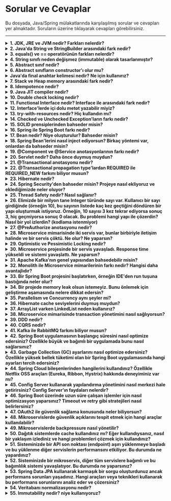 # Sorular ve Cevaplar

Bu dosyada, Java/Spring mülakatlarında karşılaşılmış sorular ve cevapları yer almaktadır. Soruların üzerine tıklayarak cevapları görebilirsiniz.

---

<details>
  <summary><strong>1. JDK, JRE ve JVM nedir? Farkları nelerdir?</strong></summary>

  - **JDK (Java Development Kit):** Java uygulamaları geliştirmek için gereken araçları ve kütüphaneleri içerir. JRE ve ek araçları kapsar.  
  - **JRE (Java Runtime Environment):** Java uygulamalarını çalıştırmak için gereken ortamdır. JVM ve standart sınıf kütüphanelerini içerir.  
  - **JVM (Java Virtual Machine):** Java kodunu makine koduna dönüştürüp çalıştıran sanal makinedir. JVM, platform bağımsızlığı sağlar.

  **Farklar:**
  - JDK, geliştirme araçlarını ve çalıştırma ortamını içerir.
  - JRE, yalnızca çalıştırma ortamıdır.
  - JVM, JRE'nin bir parçasıdır ve kodun platformdan bağımsız çalışmasını sağlar.

</details>

<details>
  <summary><strong>2. Java'da String ve StringBuilder arasındaki fark nedir?</strong></summary>

  - **String:** Immutable'dır, yani değiştirilemez. Her değişiklik yeni bir String nesnesi oluşturur.  
  - **StringBuilder:** Mutable'dır, yani mevcut nesne üzerinde değişiklik yapılabilir. Performans açısından daha verimlidir.

</details>

<details>
  <summary><strong>3. equals() ve == operatörünün farkları nelerdir?</strong></summary>

  - **==:** Referansları karşılaştırır, yani iki nesnenin aynı bellek adresini işaret edip etmediğine bakar.  
  - **equals():** Genellikle nesnelerin içeriklerini karşılaştırmak için kullanılır (ör. String'lerde içerik karşılaştırması yapar).

</details>

<details>
  <summary><strong>4. String sınıfı neden değişmez (immutable) olarak tasarlanmıştır?</strong></summary>

  - **Güvenlik:** String'in içeriği değiştirilemediği için güvenlidir.  
  - **Performans:** Immutable nesneler hashCode'u bir kez hesaplar ve tekrar kullanır.  
  - **Thread-Safety:** String nesneleri değişmez olduğu için çoklu iş parçacıkları arasında güvenle paylaşılabilir.

</details>

<details>
  <summary><strong>5. Abstract sınıf nedir?</strong></summary>

  - **Abstract sınıf**, soyut metotlar (gövdesiz) ve gövdeli metotlar içerebilen bir sınıf türüdür.  
  - Alt sınıflar tarafından miras alınarak tamamlanmak üzere tasarlanır.

</details>

<details>
  <summary><strong>6. Abstract sınıfların constructor'ı olur mu?</strong></summary>

  - Evet, abstract sınıfların constructor'ı olabilir. Ancak abstract sınıflar doğrudan örneklendirilemez, constructor yalnızca alt sınıflar tarafından çağrılır.

</details>

<details>
  <summary><strong>Java'da final anahtar kelimesi nedir? Ne için kullanırız?</strong></summary>

  - **final** bir değişkenin değerinin değiştirilemez olduğunu belirtir.  
  - **final** bir metodun override edilmesini engeller.  
  - **final** bir sınıfın miras alınmasını önler.

</details>

<details>
  <summary><strong>7. Stack ve Heap memory arasındaki fark nedir?</strong></summary>

  - **Stack Memory:** Küçük boyutlu, hızlı ve metod çağrıları için kullanılır. Yerel değişkenler burada saklanır.  
  - **Heap Memory:** Daha büyük boyutlu, dinamik olarak nesnelerin saklandığı alan.

</details>

<details>
  <summary><strong>8. Idempotence nedir?</strong></summary>

  - **Idempotence**, bir işlemin birden fazla kez uygulanmasının aynı sonucu vermesi durumudur.  
  - Örneğin: HTTP GET ve DELETE istekleri genellikle idempotenttir.

</details>

<details>
  <summary><strong>9. Java JIT compiler nedir?</strong></summary>

  - **Just-In-Time (JIT) Compiler**, bytecode'u çalışma zamanında makine koduna çevirerek performansı artırır.  
  - Bu işlem, tekrar eden kodları optimize etmek için kullanılır.

</details>

<details>
  <summary><strong>10. Double check locking nedir?</strong></summary>

  - **Double-check locking**, thread-safe singleton oluşturma tekniğidir. Aynı nesnenin birden fazla kez oluşturulmasını engeller.

</details>

<details>
  <summary><strong>11. Functional Interface nedir? Interface ile arasındaki fark nedir?</strong></summary>

  - **Functional Interface**, yalnızca bir abstract metoda sahip bir arayüzdür.  
  - Functional Interface'ler, lambda ifadeleriyle kullanılabilir.  
  - Diğer arayüzler birden fazla abstract metoda sahip olabilir.

</details>

<details>
  <summary><strong>12. Interface'lerde içi dolu metot yazabilir miyiz?</strong></summary>

  - Evet, Java 8'den itibaren `default` ve `static` anahtar kelimeleri kullanılarak içi dolu metot yazılabilir.

</details>

<details>
  <summary><strong>13. try-with-resources nedir? Hiç kullandın mı?</strong></summary>

  - **try-with-resources**, kaynakların (ör. dosya, veritabanı bağlantıları) otomatik olarak kapatılmasını sağlayan bir yapıdır.  
  - Kapatılabilir sınıfların `AutoCloseable` arayüzünü implement etmesi gerekir.

</details>

<details>
  <summary><strong>14. Checked ve Unchecked Exception'ların farkı nedir?</strong></summary>

  - **Checked Exception:** Derleme zamanında (compile time) kontrol edilen istisnalardır. Kodda try-catch bloğunda yakalanmaları veya metot imzasında `throws` ile belirtilmeleri gerekir. Örnek: `IOException`, `SQLException`.
  - **Unchecked Exception:** Çalışma zamanında (runtime) oluşan istisnalardır. Try-catch bloğunda yakalanmaları zorunlu değildir. Örnek: `NullPointerException`, `ArrayIndexOutOfBoundsException`.

</details>

<details>
  <summary><strong>15. SOLID prensiplerinden bahseder misin?</strong></summary>

  - **S**ingle Responsibility Principle (SRP): Bir sınıfın yalnızca bir sorumluluğu (veya bir amacı) olmalıdır.
  - **O**pen/Closed Principle: Sınıflar genişletilmeye açık, ancak değiştirmeye kapalı olmalıdır.
  - **L**iskov Substitution Principle: Alt sınıflar, üst sınıflarının yerine kullanılabilir olmalıdır.
  - **I**nterface Segregation Principle: Kullanıcılar gereksiz metotlara bağımlı olmamalıdır, arayüzler spesifik olmalıdır.
  - **D**ependency Inversion Principle: Yüksek seviyeli modüller, düşük seviyeli modüllere bağımlı olmamalıdır. Her ikisi de bir soyutlamaya bağımlı olmalıdır.

</details>

<details>
  <summary><strong>16. Spring ile Spring Boot farkı nedir?</strong></summary>

  - **Spring:** Bir Java framework'üdür ve uygulama geliştirme için temel araçlar sağlar. Yapılandırma işlemleri manuel olarak yapılır (XML veya Annotation tabanlı).
  - **Spring Boot:** Spring Framework üzerine kurulmuş bir projedir. Otomatik yapılandırma (Auto-Configuration) özelliği sağlar, bağımlılık yönetimini kolaylaştırır ve gömülü sunucular (embedded servers) içerir. Spring Boot ile daha hızlı bir şekilde uygulama geliştirilir.

</details>

<details>
  <summary><strong>17. Bean nedir? Niye oluşturulur? Bahseder misin?</strong></summary>

  - **Bean**, Spring IoC (Inversion of Control) container tarafından yönetilen bir nesnedir.  
  - Uygulama içinde bağımlılık yönetimi ve yeniden kullanılabilirlik sağlamak için oluşturulur.  
  - Spring, Bean'leri anotasyonlar (ör. `@Component`, `@Service`) veya XML tabanlı yapılandırmalarla yönetir.

</details>

<details>
  <summary><strong>18. Spring Bean'lerini nasıl inject ediyorsun? Birkaç yöntemi var, onlardan da bahseder misin?</strong></summary>

  - **Constructor Injection:** Bağımlılıklar, sınıfın constructor'ı aracılığıyla atanır.  
  - **Setter Injection:** Bağımlılıklar, setter metotları kullanılarak atanır.  
  - **Field Injection:** `@Autowired` anotasyonu doğrudan sınıf değişkenlerinde kullanılır (tavsiye edilmez, test edilebilirliği düşürür).  
</details>

<details>
  <summary><strong>19. @Component ve @Service anotasyonlarının farkı nedir?</strong></summary>

  - **@Component:** Genel bir Spring Bean tanımlayıcısıdır. Herhangi bir bileşen (component) için kullanılabilir.  
  - **@Service:** Daha spesifik bir anotasyondur. İş mantığı (business logic) içeren sınıflar için kullanılır.  
  - Teknik olarak işlevsellik farkı yoktur, ancak kodun okunabilirliğini artırır.

</details>

<details>
  <summary><strong>20. Servlet nedir? Daha önce duymuş muydun?</strong></summary>

  - **Servlet**, Java'nın web tabanlı uygulamalar geliştirmek için sunduğu bir API'dir.  
  - HTTP isteklerini işler ve dinamik içerikler (ör. HTML, JSON) döndürür.  
  - Servlet'ler genellikle Spring MVC'de DispatcherServlet gibi yapılarda soyutlanmıştır.

</details>

<details>
  <summary><strong>21. @Transactional anotasyonu nedir?</strong></summary>

  - **@Transactional**, Spring'de işlemleri (transactions) yönetmek için kullanılan bir anotasyondur.  
  - Veritabanı işlemlerinde `commit` ve `rollback` yönetimini sağlar.  
  - Metot veya sınıf düzeyinde uygulanabilir.

</details>

<details>
  <summary><strong>22. @Transactional propagation type'lardan REQUIRED ile REQUIRED_NEW farkını biliyor musun?</strong></summary>

  - **REQUIRED:** Mevcut bir transaction varsa onu kullanır, yoksa yeni bir transaction oluşturur.  
  - **REQUIRED_NEW:** Her zaman yeni bir transaction oluşturur, mevcut transaction'ı askıya alır.

</details>

<details>
  <summary><strong>23. Hibernate nedir?</strong></summary>

  - **Hibernate**, Java için bir ORM (Object-Relational Mapping) aracıdır. Veritabanı işlemlerini nesne bazlı bir yaklaşımla gerçekleştirmeyi sağlar.  

</details>

<details>
  <summary><strong>24. Spring Security'den bahseder misin? Projeye nasıl ekliyoruz ve eklediğimizde neler oluyor?</strong></summary>

  - **Spring Security**, uygulamalar için kimlik doğrulama (authentication) ve yetkilendirme (authorization) sağlar.  
  - Spring Security eklendiğinde, varsayılan olarak temel bir güvenlik yapılandırması aktif olur (ör. HTTP Basic Authentication).  
  - Özelleştirmek için `SecurityFilterChain` veya `WebSecurityConfigurerAdapter` kullanılır.

</details>

<details>
  <summary><strong>25. Thread Safety nedir? Nasıl sağlanır?</strong></summary>

  - **Thread Safety**, birden fazla thread'in aynı anda bir nesneye erişirken tutarsızlıklara neden olmamasıdır.  
  - Thread Safety sağlamak için şu yöntemler kullanılabilir:
    - **volatile** anahtar kelimesini kullanarak sağlayabiliriz fakat bu sadece visibility problemine çözüm olur.
    - **Synchronized** blok veya metotlar kullanabiliriz.  
    - **Immutable Objects** kullanımı.  
    - **ReentratLock** kullanarak.
    - **wait & notify** metotlarını kullanarak.

</details>

<details>
  <summary><strong>26. Elimizde bir milyon tane Integer türünde sayı var. Kullanıcı bir sayı girdiğinde (örneğin 10), bu sayının listede kaç kez geçtiğini döndüren bir yapı oluşturmak istiyoruz. Örneğin, 10 sayısı 3 kez tekrar ediyorsa sonuç 3, hiç geçmiyorsa sonuç 0 olacak. Bu problemi hangi yapı ile çözerdin? Nasıl bir yol izlerdin? (kodlama istenmiyor)</strong></summary>

  **Cevap: HashMap**

  - **HashMap** tercih edilir çünkü:
    - Anahtar (key) olarak sayıyı, değer (value) olarak tekrar sayısını saklayabilir.
    - **O(1)** zaman karmaşıklığı ile hızlı ekleme ve arama işlemi sağlar.
    - TreeMap de kullanılabilir, ancak **O(log n)** zaman karmaşıklığı nedeniyle HashMap kadar hızlı değildir.

</details>


<details>
  <summary><strong>27. @PreAuthorize anotasyonu nedir?</strong></summary>

  - **@PreAuthorize**, Spring Security'de metod seviyesinde yetkilendirme kontrolü yapmak için kullanılan bir anotasyondur.  
  - Metot çağrılmadan önce, kullanıcının belirtilen yetkilere sahip olup olmadığını kontrol eder.  
  - Örneğin:
    - `@PreAuthorize("hasRole('ADMIN')")`: Yalnızca ADMIN rolüne sahip kullanıcılar bu metodu çağırabilir.
    - `@PreAuthorize("#user.id == authentication.principal.id")`: Kullanıcı bazlı kontrol yapılabilir.

</details>

<details>
  <summary><strong>28. Microservice mimarisinde iki servis var, bunlar birbiriyle iletişim halinde ve bir servis çöktü. Ne olur? Ne yaparsın?</strong></summary>

  - **Durum:** Bir servis çöktüğünde, diğer servis ona bağımlıysa istekler başarısız olur. Bu, sistemin tamamının etkilenmesine neden olabilir. Dağıtık bir sistemde CAP teorimine uygun yapı kurulmalıdır. Buradaki Partiton Tolerance'a uyarsak bu sorunları en aza indiririz.
  
  - **Ne yapılır?**
    - **Circuit Breaker (Devre Kesici) Kullanımı:** Çöken servise yapılan istekler belirli bir süreliğine durdurulur. Ör: Netflix Hystrix, Resilience4j.
    - **Fallback Mekanizması:** Çöken servise alternatif bir cevap döndürmek veya kullanıcıya uygun bir hata mesajı göstermek için kullanılır.
    - **Retry Mekanizması:** Servis tekrar aktif olduğunda işlemleri denemek için kullanılır.
    - **Asenkron İletişim:** Servisler arasındaki bağımlılığı azaltmak için mesajlaşma kuyrukları (RabbitMQ, Kafka) kullanılabilir.

</details>

<details>
  <summary><strong>29. Optimistic ve Pessimistic Locking nedir?</strong></summary>

  **Detaylı bilgi için Medium yazımı inceleyebilirsiniz: [Hibernate Optimistic ve Pessimistic Locking Nedir?](https://medium.com/@yunusemrenalbant/hibernate-optimistic-ve-pessimistic-locking-nedir-9429c422ccbd)**

</details>

<details>
  <summary><strong>30. Microservice projesinde bir servis yavaşladı. Response time yükseldi ve sistemi yavaşlattı. Ne yaparsın?</strong></summary>

  - **Durum:** Yavaşlayan bir servis tüm sistemi etkileyebilir, çünkü diğer servisler ona bağımlı olabilir.

  - **Ne yapılır?**
    - Servisin performansını izlemek için monitoring araçları (Prometheus, Grafana, ELK Stack) kullanılır.
    - Yavaşlayan servis için belirli bir zaman sınırı (timeout) koyulur.
    - Yavaşlayan servise yapılan istekler bir süre kesilir ve fallback mekanizması devreye alınır.
    - Yükü dengelemek için yük dengeleyiciler (Load Balancer) kullanılabilir.
    - Servise daha fazla kaynak (CPU, bellek) atanarak yanıt süresi iyileştirilebilir.
    - Eğer mümkünse, yavaşlayan servisin sık kullanılan yanıtları bir önbellekte (Redis, Memcached) saklanabilir.
    - Yavaşlayan servisin iç işlemleri gözden geçirilip, optimizasyon yapılabilir.
    - Thread dump alarak bir deadlock ya da uzun süren bir işlem var mı diye kontrol edilebilir.
    - I/O problemlerine veya CPU kullanımına odaklanabiliriz.


</details>

<details>
  <summary><strong>31. Apache Kafka'nın genel yapısından bahsedebilir misin?</strong></summary>

  Apache Kafka, yüksek performanslı, dağıtık bir mesajlaşma platformudur. Genellikle olay tabanlı mimarilerde, büyük veri işleme veya asenkron iletişim gereksinimlerinde tercih edilir.

  Kafka'nın temel yapısına gelirsek:

  - **Producer:** Verileri Kafka'ya gönderen bileşendir. Mesajlar belirli bir **topic**'e yazılır. Örneğin, bir mikro hizmet veriyi işledikten sonra Kafka'ya mesaj bırakabilir.
  
  - **Topic:** Kafka'da mesajlar **topic** adı verilen mantıksal kategorilere ayrılır. Her topic, birden fazla **partition**'a bölünerek paralel işleme imkanı sunar.

  - **Partition:** Her topic birden fazla bölüme ayrılır. Bu bölümler, mesajların disk üzerinde sıralı bir şekilde saklanmasını sağlar. Partition'lar aynı zamanda ölçeklenebilirlik açısından önemlidir. Mesajlar burada offset ile numaralandırılır.

  - **Consumer:** Kafka'daki mesajları okuyan bileşendir. Tüketiciler, genellikle bir **consumer group** içinde organize edilir. Böylece aynı mesaj birden fazla tüketiciye atanabilir ya da bölünerek paralel şekilde işlenebilir.

  - **Broker:** Kafka'nın temel çalışma birimidir. Broker'lar, mesajları saklayan ve istekleri işleyen sunuculardır. Birden fazla broker bir Kafka cluster'ını oluşturur.

  Kafka’nın güçlü yönlerinden biri de **partition** tabanlı yapısı sayesinde yatayda kolayca ölçeklenebilmesidir. Bunun yanında, hem **yüksek hacimli veriyi** işleyebilir hem de düşük gecikme süresiyle çalışabilir. Ayrıca, mesajlar disk tabanlı loglarda saklandığı için kalıcıdır.

  Eğer cluster yönetiminden bahsedecek olursak, eski versiyonlarda **Zookeeper** kullanılmakta; ancak yeni versiyonlarda Kafka, kendi metadata yönetim sistemine geçmiş durumda. Bu da Zookeeper bağımlılığını ortadan kaldırdı.

  Kafka’nın en yaygın kullanım senaryoları arasında olay tabanlı sistemler, log toplama, gerçek zamanlı veri işleme ve mikro hizmetler arasında asenkron iletişim sağlama bulunur.

</details>

<details>
  <summary><strong>32. Monolith ile Microservice mimarilerinin farkı nedir? Hangisi daha avantajlıdır?</strong></summary>

  **Monolith**, tüm uygulamanın tek bir kod tabanı ve süreçte çalıştığı bir mimaridir. Geliştirmesi ve dağıtımı başlangıçta daha kolaydır, ancak büyüdükçe karmaşıklaşır ve bakım zorlaşır.  

  **Microservice**, uygulamanın küçük, bağımsız servislerden oluştuğu bir yapıdır. Her servis kendi veri tabanına ve bağımsız süreçlerine sahiptir. Ölçeklenebilirlik ve hata izolasyonu açısından daha avantajlıdır, ancak dağıtık yapısı nedeniyle yönetimi daha karmaşıktır.

  **Hangi mimari daha avantajlı?**  
  Küçük projelerde monolith tercih edilirken, büyük ve uzun vadeli projelerde microservice daha uygun olur. Birinin diğerine bir üstünlüğü yoktur.

</details>

<details>
  <summary><strong>33. Bir Spring Boot projesini başlatırken, örneğin IDE'den run tuşuna bastığında neler olur?</strong></summary>

  Bir Spring Boot uygulamasını run ettiğimde ilk olarak **SpringApplication.run()** metodu çağrılır ve bu, uygulamanın tüm başlangıç sürecini tetikler. 

  İlk olarak, **ApplicationContext** oluşturulur. Bu aşamada Spring, projemdeki tüm Bean'leri tarar, bağımlılıkları enjekte eder ve IoC container'ını hazırlar. Eğer bir web uygulamasıysa, gömülü bir sunucu (örneğin Tomcat) otomatik olarak başlatılır.  

  Ayrıca, Spring Boot’un **auto-configuration** özelliği devreye girer ve kullandığım bağımlılıklara göre varsayılan yapılandırmalar uygulanır. Örneğin, bir veri tabanı bağımlılığı varsa, Spring bunun için otomatik bir `DataSource` oluşturur.

  Uygulamanın başlangıç sürecinde, eğer `CommandLineRunner` veya `ApplicationRunner` implement ettiysem, bunlar çalıştırılır. Bu, uygulama başlangıcında özel işlemler yapmak istediğimde kullanılır.

  Kısacası, Spring Boot benim için birçok yapılandırmayı otomatik yapar ve uygulamamı minimum manuel ayarla çalıştırır.

</details>

<details>
  <summary><strong>34. Bir projede memory leak olsun istemeyiz. Bunu önlemek için geliştirme aşamasında nelere dikkat edersin?</strong></summary>

  Memory leak gerçekten kritik bir problem. Geliştirme sırasında buna dikkat etmek için genelde şunları yapıyorum:  

  Öncelikle, kullandığım kaynakları düzgün bir şekilde kapattığımdan emin oluyorum. Örneğin, bir dosya ya da veritabanı bağlantısı açıyorsam, bunu mutlaka `try-with-resources` ile yönetiyorum ki açık kalıp bellek sızıntısına neden olmasın.  

  Statik değişkenler konusunda da hassasım. Özellikle büyük nesneleri statik alanlarda tutmak gibi bir şey yapmamaya çalışıyorum, çünkü bu nesneler garbage collector tarafından temizlenemez.  

  Bir de, listener’lar ve callback’ler kullandığım projelerde, bunların yaşam döngüsünü düzgün yönetmek önemli. Eğer artık kullanılmayan bir listener varsa, onu mutlaka kayıttan kaldırırım.  

  Koleksiyonlarda büyük verilerle çalışıyorsam, bu verileri gerektiği gibi temizlediğimden emin olurum. Mesela bir `Map` içinde veri tutuyorsam, kullanım ömrü bittiğinde eski kayıtları silerim.  

  Son olarak, geliştirme aşamasında `VisualVM` veya benzeri profiling araçlarıyla uygulamayı analiz ederim. Bu, potansiyel memory leak’leri erken fark etmemi sağlar.  

  Amacım, yazdığım kodun uzun süreli çalışsa bile bellek yönetiminde sorun yaratmamasını sağlamak.

</details>

<details>
  <summary><strong>35. Parallelism ve Concurrency aynı şeyler mi?</strong></summary>

  Hayır, Parallelism ve Concurrency aynı şeyler değildir.  

  **Concurrency**, aynı anda birden fazla görevin yönetilmesi anlamına gelir. Ancak bu görevler fiziksel olarak aynı anda çalışıyor olmayabilir. Örneğin, tek bir işlemci üzerinde bir görev durdurulup başka bir görev çalıştırılabilir. Concurrency'de odak, görevlerin birbiriyle çakışmadan çalıştırılmasıdır.  

  **Parallelism** ise fiziksel olarak birden fazla görevin aynı anda çalıştırılmasıdır. Genellikle çok çekirdekli işlemcilerde görülür. Her çekirdek bir görevi aynı anda çalıştırabilir.  

  Özetle:
  - **Concurrency**, görevlerin bir arada yönetilmesiyle ilgilidir.
  - **Parallelism**, görevlerin aynı anda çalıştırılmasıdır.  

  İkisi farklı kavramlardır ama birlikte kullanılabilirler. Örneğin, bir sistem hem concurrent hem de parallel olabilir.
</details>

<details>
  <summary><strong>36. Hibernate cache seviyelerini duymuş muydun?</strong></summary>

  Detaylı bilgi için Medium yazımı inceleyebilirsiniz: [Hibernate First Level ve Second Level Cache Nedir?](https://medium.com/@yunusemrenalbant/hibernate-first-level-ve-second-level-cache-nedir-2025643501c3)

</details>

<details>
  <summary><strong>37. ArrayList varken LinkedList neden kullanırız?</strong></summary>

  ArrayList ve LinkedList'in farklı kullanım senaryoları vardır. LinkedList kullanmayı tercih edeceğim durumlar:

  - **Sık Ekleme/Çıkarma İşlemleri:**  
    LinkedList, özellikle liste başına veya ortasına ekleme/çıkarma işlemlerinde daha hızlıdır (O(1)). Çünkü elemanlar dinamik olarak bağlanır ve diğer elemanların kaydırılmasına gerek kalmaz.  

  - **Büyük Listeler:**  
    Eğer liste çok büyükse ve sık sık elemanlar arasında gezinme yerine ekleme/çıkarma yapıyorsam, LinkedList daha avantajlıdır.

  Ancak, rastgele erişim gerektiğinde (örneğin get(i)) ArrayList çok daha hızlıdır (O(1)), çünkü LinkedList’in rastgele erişim süresi O(n)’dir. Bu yüzden, kullanım senaryosuna göre hangisini seçeceğimi belirlerim.  
</details>

<details>
  <summary><strong>38. Microservice mimarisinde transaction yönetimini nasıl sağlıyorsun?</strong></summary>

  Detaylı bilgi için Medium yazımı inceleyebilirsiniz: [Microservice Mimarisinde Transaction Yönetimi](https://medium.com/@yunusemrenalbant/microservice-mimarisinde-transaction-y%C3%B6netimi-70d3bb0ecc50)

</details>


<details>
  <summary><strong>39. DDD nedir?</strong></summary>

  DDD, yani **Domain-Driven Design**, iş gereksinimlerini doğru bir şekilde yazılıma yansıtmak için geliştirilmiş bir yaklaşım. Ben genellikle karmaşık projelerde kullanıyorum, çünkü bu yaklaşım sayesinde domain’i anlamlı parçalara ayırabiliyorum. Mesela, **Bounded Context** kavramı burada devreye giriyor. Her bounded context, iş alanının belirli bir bölümüne odaklanmamı sağlıyor ve farklı ekiplerin bağımsız çalışmasına olanak tanıyor.  

  Ayrıca **Ubiquitous Language** sayesinde, iş birimleriyle konuşurken aynı terimleri kullanıyoruz. Örneğin, finans sektöründe çalışıyorsam "hesap bakiyesi" veya "ödeme" gibi kavramlar yazılım kodlarında da aynı şekilde geçiyor.  

  DDD'nin bana en çok katkı sağladığı nokta, karmaşık iş kurallarını daha anlaşılır ve sürdürülebilir bir şekilde modellemek oluyor. Bu sayede projeler büyüdüğünde bile kontrol edilebilir kalıyor.

</details>

<details>
  <summary><strong>40. CQRS nedir?</strong></summary>

  CQRS, yani **Command Query Responsibility Segregation**, basitçe veri yazma ve veri okuma işlemlerini birbirinden ayırıyor. Ben genelde bu yapıyı performans problemleri olan projelerde kullanıyorum. Örneğin, bir kullanıcı sistemi geliştirdiğimizi düşünelim: Kullanıcı verilerini güncelleme (command) işlemleriyle sadece veri okuma (query) işlemlerini ayırdığınızda, her birine özel optimizasyon yapabiliyorsunuz.  

  Mesela okuma tarafında farklı bir veri modeli kullanarak çok hızlı bir sorgulama yapabiliyorum. Yazma tarafında ise daha kompleks iş kuralları uygulayabiliyorum. Özellikle büyük veri setlerinde CQRS sayesinde çok ciddi performans artışı elde ettim.  

  Genelde **Event Sourcing** ile birlikte kullanıyorum. Her değişikliği bir event olarak kaydettiğimde, sistem geçmişe yönelik tüm değişiklikleri izleyebiliyor.
</details>

<details>
  <summary><strong>41. Kafka ile RabbitMQ farkını biliyor musun?</strong></summary>

  **Kafka**, daha çok yüksek hacimli veri akışı ve olay tabanlı sistemler için kullanılıyor. Örneğin, log analitiği ya da gerçek zamanlı veri işleme gibi durumlarda tercih ederim. Mesajlar Kafka’da log olarak saklanır ve tüketildikten sonra bile sistemde kalır. Bu, mesajların yeniden oynatılmasını mümkün kılar. Ayrıca, Kafka’yı bir mesaj kuyruğundan çok bir veri akış platformu olarak görüyorum.  

  **RabbitMQ** ise daha klasik bir mesajlaşma sistemi. Özellikle point-to-point veya publish/subscribe modelleri için ideal. Eğer bir mesajın sadece bir tüketiciye ulaşmasını istiyorsam ya da hızlı bir şekilde mesaj alıp iletmem gerekiyorsa RabbitMQ’yu tercih ederim. RabbitMQ daha düşük hacimli ama daha hızlı teslimat gerektiren senaryolarda avantajlı oluyor.  

  Kısacası: Kafka’yı veri akışı ve olay bazlı sistemler için, RabbitMQ’yu ise hızlı ve güvenilir mesaj iletimi gereken durumlarda tercih ediyorum.

</details>
<details>
  <summary><strong>42. Spring Boot uygulamasının başlangıç süresini nasıl optimize edersiniz? Özellikle büyük ve bağımlı bir uygulamada bunu nasıl sağlarsınız?</strong></summary>
  Spring Boot başlangıç süresini iyileştirmek için @Lazy anotasyonu ile bean başlatmalarını gerektiğinde yapılacak hale getiririm. Ayrıca, bağımlı konfigürasyonları ve gereksiz Spring starter modüllerini projeden çıkartırım. Bir başka strateji olarak, uygulamayı native bir imaj haline getirip GraalVM ile başlatma süresini azaltmak da mümkündür.

</details>

<details>
  <summary><strong>43. Garbage Collection (GC) ayarlarını nasıl optimize edersiniz? Özellikle yüksek bellek tüketimi olan bir Spring Boot uygulamasında hangi ayarları tercih edersiniz?</strong></summary>
  Yüksek bellek tüketimi olan bir Spring Boot uygulamasında genellikle G1 Garbage Collector kullanmayı tercih ederim. JVM ayarlarını özelleştirerek maksimum heap boyutunu (Xmx) belirlerim ve XX:MaxGCPauseMillis ile beklenen GC süresini sınırlandırırım. GC loglarını inceleyerek sık veya uzun süren duraklamaları belirleyip gerektiğinde bellek yönetimi için farklı GC algoritmaları (örneğin ZGC veya Shenandoah) deneyebilirim.
</details>

<details>
  <summary><strong>44. Spring Cloud bileşenlerinden hangilerini kullandınız? Özellikle Netflix OSS araçları (Eureka, Ribbon, Hystrix) hakkında deneyiminiz var mı?</strong></summary>
Eureka ile mikroservisler arasında dinamik servis keşfi sağladım. Yük dengeleme için Ribbon’u, Circuit Breaker için ise Hystrix veya Resilience4j’yi kullanarak uygulamanın kesintisiz çalışmasını garanti altına alıyorum. Özellikle Hystrix ile fallback mekanizmaları kurarak bir serviste sorun çıktığında diğer servislerin etkilenmesini önledim.
</details>

<details>
  <summary><strong>45. Config Server kullanarak yapılandırma yönetimini nasıl merkezi hale getirirsiniz? Config Server’ın faydaları nelerdir?</strong></summary>
Config Server, her bir servisin yapılandırmasını merkezi olarak yönetmemi sağlıyor. Özellikle farklı ortamlarda (prod, dev, test) kullanılacak yapılandırmaları kolayca yönetmek için Spring Cloud Config Server ile her bir servise özel ayarları tanımlar ve git gibi bir kaynak yönetim sistemi ile entegre ederim. Böylece yapılandırmalar bir merkezden güncellenebilir ve değişikliklerde otomatik olarak yeniden yüklenir.
</details>

<details>
  <summary><strong>46. Spring Boot üzerinde uzun süre çalışan işlemler için nasıl optimizasyon yaparsınız? Timeout ve retry gibi stratejileri nasıl belirlersiniz?</strong></summary>
  Uzun süren işlemleri yönetmek için, zaman aşımı (timeout) sürelerini @Timeout anotasyonları veya özel konfigürasyonlarla belirlerim. Circuit Breaker desenini, özellikle mikroservisler arasındaki çağrılarda Hystrix veya Resilience4j kullanarak uygularım, bu sayede uzun süren işlemler devre dışı bırakılarak sistem performansının düşmesini engeller. Retry stratejileri için ise belirli aralıklarla yeniden denemeler yapılır, ancak her deneme arasında artan bir süre bırakılarak aşırı yükün önüne geçilir.
</details>
<details>
  <summary><strong>47. OAuth2 ile güvenlik sağlama konusunda neler biliyorsun?</strong></summary>
OAuth2, kullanıcıların yetkilendirme süreçlerini üçüncü taraf sağlayıcılar (Google, Facebook vb.) üzerinden yönetmesini sağlar.
</details>
<details>
  <summary><strong>48. Mikroservislerde güvenlik açıklarını tespit etmek için hangi araçlar kullanılabilir?</strong></summary>
OWASP ZAP, Burp Suite, SonarQube, Snyk gibi araçlar güvenlik açıklarını tespit etmek için kullanılabilir. Ayrıca, runtime güvenliği için Falco, Aqua ve Prisma gibi araçlar da tercih edilebilir.
</details>
<details>
  <summary><strong>49. Mikroservislerde backpressure nasıl yönetilir?</strong></summary>
Backpressure, bir servisin aşırı yüklenmesini önlemek için kullanılan bir mekanizmadır. Bu, istekleri sınırlayarak, kuyruk uzunluğunu kontrol ederek veya istemcilerin istek hızını yavaşlatarak sağlanabilir. Reactive programming ve akış kontrol mekanizmaları (örneğin, Reactive Streams) bu süreçte yardımcı olabilir.
</details>

<details>
  <summary><strong>50. Dağıtık sistemlerde cache kullandınız mı? Eğer kullandıysanız, nasıl bir yaklaşım izlediniz ve hangi problemleri çözmek için kullandınız?</strong></summary>

Dağıtık sistemlerde cache, performans ve ölçeklenebilirlik açısından kritik bir rol oynayabilir. Örneğin, yoğun bir kullanıcı trafiği altında çalışan bir e-ticaret platformunu ele alalım. Burada, ürün listeleme sayfalarının hızlıca yüklenmesi gerekiyor ve kullanıcıların aynı verilere sıkça eriştiği düşünülürse, cache oldukça faydalı bir çözüm olabilir.

Böyle bir senaryoda, Redis gibi bir in-memory cache çözümü tercih edilebilir. Kullanıcı bir ürün bilgisi talep ettiğinde, önce cache’e bakılır; eğer veri cache’te mevcut değilse, veritabanından çekilip hem kullanıcıya sunulur hem de cache’e yazılır. Bu, "Read-Through" adı verilen bir stratejiyle yapılabilir. Ayrıca, verilerin güncelliğini sağlamak için TTL (Time-to-Live) mekanizması kullanılabilir. Örneğin, ürün bilgileri 24 saat boyunca cache’te tutulabilir, ancak stok durumu veya fiyat gibi dinamik veriler için daha kısa TTL süreleri belirlenebilir.

Bunun dışında, popüler ürünlerin önceden tahmin edilip cache’e alınması (prefetching) veya cache miss durumlarında performansı artıran farklı stratejiler uygulanabilir. Cache’in dolması durumunda LRU (Least Recently Used) gibi bir politika ile eski ya da az kullanılan veriler çıkarılarak yer açılabilir.

Dağıtık sistemlerde ölçeklenebilirliği sağlamak için de Redis Cluster gibi bir çözüm kullanılabilir. Consistent hashing ile verilerin farklı node’lara dengeli şekilde dağıtılması sağlanabilir ve sistemin ölçeklenebilirliği artırılabilir.
</details>

<details>
  <summary><strong>51. Sisteminizde bir API son noktası (endpoint) aşırı yüklenmeye başladı ve bu yüklenme diğer servislerin performansını etkiliyor. Bu durumda ne yapardınız?</strong></summary>
Rate Limiting: API'yi kullanan her kullanıcı veya istemci için saniyede belirli bir istek sınırı koyarak aşırı yüklenmeyi azaltırım.
  
Caching: Eğer bu API statik veya sıkça tekrarlanan veriler sağlıyorsa, önbellekleme yaparım. Örneğin, son kullanıcıya gönderilen veriyi bir süre için cache’te tutarım.

Queueing (Kuyruklama): İstekleri bir kuyrukta işleme alarak yoğun talebi düzenlerim. Bu, sistemin tamamen çökmesini önleyebilir.

Yatay Ölçekleme: API'nin bulunduğu servisi ölçeklendirmek, yani daha fazla sunucuya dağıtmak da bir çözüm olabilir.
</details>

<details>
  <summary><strong>52. Sisteminizde bir mikroservis, diğer tüm servislere bağımlı ve bu bağımlılık sistemi yavaşlatıyor. Bu durumda ne yaparsınız?</strong></summary>
Mikroservislerin bağımlılıklarını azaltmak için olay tabanlı mimari (Event-Driven Architecture) kullanabilirim. Örneğin, bağımlı servislerden alınan verileri bir mesaj kuyruğu (Kafka, RabbitMQ gibi) üzerinden işlemek bu problemi hafifletir.

Servisin tek bir işlemi bloke etmemesi için asenkron iletişim veya yedek veri sunumunu (fallback mekanizması) devreye alabilirim.

Servislerin işlevlerini daha bağımsız hale getirmek için Domain-Driven Design (DDD) yaklaşımıyla bağımlılıkları yeniden değerlendirebilirim.
</details>

<details>
  <summary><strong>53. Spring Data JPA kullanarak karmaşık bir sorgu oluşturdunuz ancak performans sorunları yaşadınız. Hangi araçları veya teknikleri kullanarak bu performans sorunlarını analiz eder ve çözersiniz?</strong></summary>

EXPLAIN ile sorgunun execution planını analiz ederim.
1. Hibernate logging'i açıp üretilen SQL sorgularını incelerim.
2. Gereksiz EAGER fetch'leri LAZY fetch ile değiştiririm.
3. Sorguyu optimize etmek için indeks eklerim veya mevcut indeksleri kontrol ederim.
4. Büyük veri setlerinde Pageable ile pagination kullanırım.
5. Gerekli alanları çekmek için DTO uygularım
</details>


<details>
  <summary><strong>54. Veritabanı normalizasyonu nedir?</strong></summary>
  
Veritabanı normalizasyonu, bir veritabanındaki veri tekrarını azaltmak ve veri tutarlılığını sağlamak için tasarım kurallarının uygulanması sürecidir. Bu işlem, veritabanını bir dizi mantıksal tablolara bölerek, ilişkisel veri modeline uygun hale getirir. Amaç, veri anomalilerini önlemek, depolama alanını optimize etmek ve sorgu performansını artırmaktır. Normalizasyon genellikle 1NF (Birinci Normal Form) ile başlar ve 3NF (Üçüncü Normal Form) veya ihtiyaç duyulursa daha ileri aşamalara kadar devam eder.
</details>


<details>
  <summary><strong>55. Immutability nedir? niye kullanıyoruz?</strong></summary>

   Detaylı bilgi için Medium yazımı inceleyebilirsiniz: [Java’da Immutable Nedir? Neden Kullanılır?](https://medium.com/@yunusemrenalbant/javada-immutable-nedir-2ff2718c9029)

</details>
